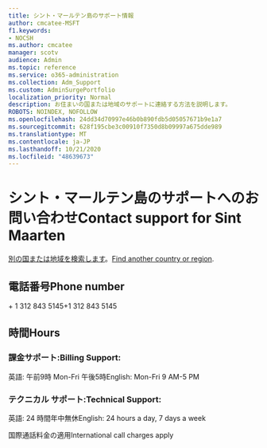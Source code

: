```yaml
---
title: シント・マールテン島のサポート情報
author: cmcatee-MSFT
f1.keywords:
- NOCSH
ms.author: cmcatee
manager: scotv
audience: Admin
ms.topic: reference
ms.service: o365-administration
ms.collection: Adm_Support
ms.custom: AdminSurgePortfolio
localization_priority: Normal
description: お住まいの国または地域のサポートに連絡する方法を説明します。
ROBOTS: NOINDEX, NOFOLLOW
ms.openlocfilehash: 24dd34d70997e46b0b890fdb5d05057671b9e1a7
ms.sourcegitcommit: 628f195cbe3c00910f7350d8b09997a675dde989
ms.translationtype: MT
ms.contentlocale: ja-JP
ms.lasthandoff: 10/21/2020
ms.locfileid: "48639673"
---
```

# <a name="contact-support-for-sint-maarten"></a><span data-ttu-id="72596-103">シント・マールテン島のサポートへのお問い合わせ</span><span class="sxs-lookup"><span data-stu-id="72596-103">Contact support for Sint Maarten</span></span>

<span data-ttu-id="72596-104">[別の国または地域を検索します](../contact-support-for-business-products.md)。</span><span class="sxs-lookup"><span data-stu-id="72596-104">[Find another country or region](../contact-support-for-business-products.md).</span></span>

## <a name="phone-number"></a><span data-ttu-id="72596-105">電話番号</span><span class="sxs-lookup"><span data-stu-id="72596-105">Phone number</span></span>
<span data-ttu-id="72596-106">+ 1 312 843 5145</span><span class="sxs-lookup"><span data-stu-id="72596-106">+1 312 843 5145</span></span>

## <a name="hours"></a><span data-ttu-id="72596-107">時間</span><span class="sxs-lookup"><span data-stu-id="72596-107">Hours</span></span>
### <a name="billing-support"></a><span data-ttu-id="72596-108">課金サポート:</span><span class="sxs-lookup"><span data-stu-id="72596-108">Billing Support:</span></span>

<span data-ttu-id="72596-109">英語: 午前9時 Mon-Fri 午後5時</span><span class="sxs-lookup"><span data-stu-id="72596-109">English: Mon-Fri 9 AM-5 PM</span></span>

### <a name="technical-support"></a><span data-ttu-id="72596-110">テクニカル サポート:</span><span class="sxs-lookup"><span data-stu-id="72596-110">Technical Support:</span></span>

<span data-ttu-id="72596-111">英語: 24 時間年中無休</span><span class="sxs-lookup"><span data-stu-id="72596-111">English: 24 hours a day, 7 days a week</span></span>

<span data-ttu-id="72596-112">国際通話料金の適用</span><span class="sxs-lookup"><span data-stu-id="72596-112">International call charges apply</span></span>
